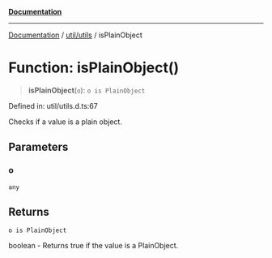[**Documentation**](../../../index.md)

***

[Documentation](../../../index.md) / [util/utils](../index.md) / isPlainObject

# Function: isPlainObject()

> **isPlainObject**(`o`): `o is PlainObject`

Defined in: util/utils.d.ts:67

Checks if a value is a plain object.

## Parameters

### o

`any`

## Returns

`o is PlainObject`

boolean - Returns true if the value is a PlainObject.
